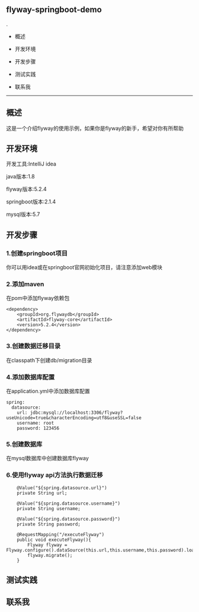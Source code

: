 ## flyway-springboot-demo
.
+ 概述
- 开发环境
+ 开发步骤
- 测试实践
+ 联系我

***

## 概述
这是一个介绍flyway的使用示例，如果你是flyway的新手，希望对你有所帮助

## 开发环境
开发工具:IntelliJ idea

java版本:1.8

flyway版本:5.2.4

springboot版本:2.1.4

mysql版本:5.7

## 开发步骤
### 1.创建springboot项目
你可以用idea或在springboot官网初始化项目，请注意添加web模块
### 2.添加maven
在pom中添加flyway依赖包

~~~	
<dependency>
	<groupId>org.flywaydb</groupId>
	<artifactId>flyway-core</artifactId>
	<version>5.2.4</version>
</dependency>
~~~
  
### 3.创建数据迁移目录
在classpath下创建db/migration目录

### 4.添加数据库配置
在application.yml中添加数据库配置
~~~
spring:
  datasource:
    url: jdbc:mysql://localhost:3306/flyway?useUnicode=true&characterEncoding=utf8&useSSL=false
    username: root
    password: 123456
~~~

### 5.创建数据库
在mysql数据库中创建数据库flyway

### 6.使用flyway api方法执行数据迁移
~~~
	@Value("${spring.datasource.url}")
	private String url;

	@Value("${spring.datasource.username}")
	private String username;

	@Value("${spring.datasource.password}")
	private String password;

	@RequestMapping("/executeFlyway")
	public void executeFlyway(){
		Flyway flyway = Flyway.configure().dataSource(this.url,this.username,this.password).load();
		flyway.migrate();
	}
~~~

## 测试实践

## 联系我
